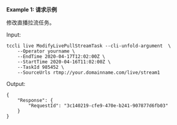 **Example 1: 请求示例**

修改直播拉流任务。

Input: 

```
tccli live ModifyLivePullStreamTask --cli-unfold-argument  \
    --Operator yourname \
    --EndTime 2020-04-17T12:02:00Z \
    --StartTime 2020-04-16T11:02:00Z \
    --TaskId 985452 \
    --SourceUrls rtmp://your.domainname.com/live/stream1
```

Output: 
```
{
    "Response": {
        "RequestId": "3c140219-cfe9-470e-b241-907877d6fb03"
    }
}
```

